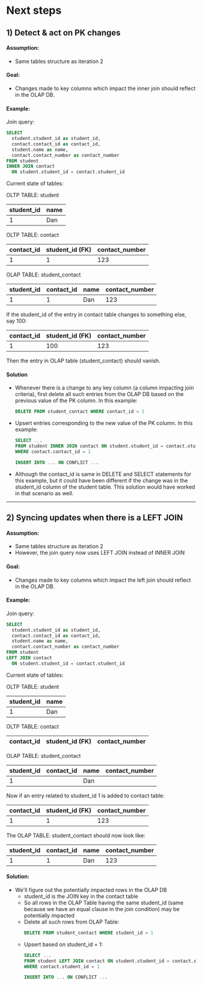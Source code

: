 # Next steps

## 1) Detect & act on PK changes

#### Assumption:

- Same tables structure as iteration 2

#### Goal:

- Changes made to key columns which impact the inner join should reflect in the OLAP DB.

#### Example:

Join query:

```sql
SELECT
  student.student_id as student_id,
  contact.contact_id as contact_id,
  student.name as name,
  contact.contact_number as contact_number
FROM student
INNER JOIN contact
  ON student.student_id = contact.student_id
```

Current state of tables:

OLTP TABLE: student

| student_id | name |
| --- | --- |
| 1 | Dan |

OLTP TABLE: contact

| contact_id | student_id (FK) | contact_number |
| --- | --- | --- |
| 1 | 1 | 123 |

OLAP TABLE: student_contact

| student_id | contact_id | name | contact_number |
| --- | --- | --- | --- |
| 1 | 1 | Dan | 123 |

If the student_id of the entry in contact table changes to something else, say 100:

| contact_id | student_id (FK) | contact_number |
| --- | --- | --- |
| 1 | 100 | 123 |

Then the entry in OLAP table (student_contact) should vanish.

#### Solution

- Whenever there is a change to any key column (a column impacting join criteria),
first delete all such entries from the OLAP DB based on the previous value of the PK column.
In this example:  
    ```sql
    DELETE FROM student_contact WHERE contact_id = 1
    ```
- Upsert entries corresponding to the new value of the PK column.
In this example:
    ```sql
    SELECT ...
    FROM student INNER JOIN contact ON student.student_id = contact.student_id
    WHERE contact.contact_id = 1
    ```
    ```sql
    INSERT INTO ... ON CONFLICT ...
    ```
- Although the contact_id is same in DELETE and SELECT statements for this example, but it could have
been different if the change was in the student_id column of the student table. This solution would
have worked in that scenario as well.

---

## 2) Syncing updates when there is a LEFT JOIN

#### Assumption:

- Same tables structure as iteration 2
- However, the join query now uses LEFT JOIN instead of INNER JOIN

#### Goal:

- Changes made to key columns which impact the left join should reflect in the OLAP DB.

#### Example:

Join query:

```sql
SELECT
  student.student_id as student_id,
  contact.contact_id as contact_id,
  student.name as name,
  contact.contact_number as contact_number
FROM student
LEFT JOIN contact
  ON student.student_id = contact.student_id
```

Current state of tables:

OLTP TABLE: student

| student_id | name |
| --- | --- |
| 1 | Dan |

OLTP TABLE: contact

| contact_id | student_id (FK) | contact_number |
| --- | --- | --- |

OLAP TABLE: student_contact

| student_id | contact_id | name | contact_number |
| --- | --- | --- | --- |
| 1 | <null> | Dan | <null> |

Now if an entry related to student_id 1 is added to contact table:

| contact_id | student_id (FK) | contact_number |
| --- | --- | --- |
| 1 | 1 | 123 |

The OLAP TABLE: student_contact should now look like:

| student_id | contact_id | name | contact_number |
| --- | --- | --- | --- |
| 1 | 1 | Dan | 123 |

#### Solution:

- We'll figure out the potentially impacted rows in the OLAP DB
    - student_id is the JOIN key in the contact table
    - So all rows in the OLAP Table having the same student_id (same because we have an equal clause
    in the join condition) may be potentially impacted
    - Delete all such rows from OLAP Table:
        ```sql
        DELETE FROM student_contact WHERE student_id = 1
        ```
    - Upsert based on student_id = 1:
        ```sql
        SELECT ...
        FROM student LEFT JOIN contact ON student.student_id = contact.student_id
        WHERE contact.student_id = 1
        ```
        ```sql
        INSERT INTO ... ON CONFLICT ...
        ```